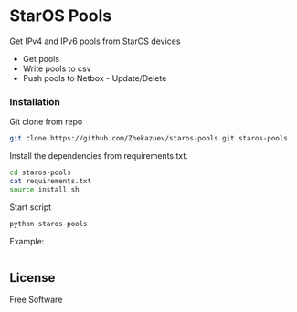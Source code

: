 # StarOS Pools

Get IPv4 and IPv6 pools from StarOS devices 

  - Get pools
  - Write pools to csv
  - Push pools to Netbox - Update/Delete

### Installation

Git clone from repo
```sh
git clone https://github.com/Zhekazuev/staros-pools.git staros-pools
```

Install the dependencies from requirements.txt. 
```sh
cd staros-pools
cat requirements.txt
source install.sh
```

Start script
```sh
python staros-pools
```

Example:
```console

```


License
----
Free Software